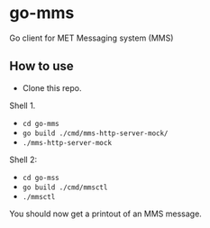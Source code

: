 # go-mms
Go client for MET Messaging system (MMS)


## How to use
- Clone this repo.

Shell 1.
- `cd go-mms`
- `go build ./cmd/mms-http-server-mock/`
- `./mms-http-server-mock`

Shell 2:
- `cd go-mss`
- `go build ./cmd/mmsctl`
- `./mmsctl`

You should now get a printout of an MMS message.
